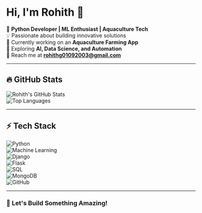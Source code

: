# Hi, I'm Rohith 👋  

🚀 **Python Developer | ML Enthusiast | Aquaculture Tech**  
💡 Passionate about building innovative solutions  
🌱 Currently working on an **Aquaculture Farming App**  
🤖 Exploring **AI, Data Science, and Automation**  
📧 Reach me at **rohithg01092003@gmail.com**  

---

## 🔥 GitHub Stats  

![Rohith's GitHub Stats](https://github-readme-stats.vercel.app/api?username=rohith-codes&show_icons=true&theme=radical)  
![Top Languages](https://github-readme-stats.vercel.app/api/top-langs/?username=rohith-codes&layout=compact&theme=radical)  

---

## ⚡ Tech Stack  

![Python](https://img.shields.io/badge/Python-3776AB?style=for-the-badge&logo=python&logoColor=white)  
![Machine Learning](https://img.shields.io/badge/Machine_Learning-FF6F00?style=for-the-badge&logo=scikit-learn&logoColor=white)  
![Django](https://img.shields.io/badge/Django-092E20?style=for-the-badge&logo=django&logoColor=white)  
![Flask](https://img.shields.io/badge/Flask-000000?style=for-the-badge&logo=flask&logoColor=white)  
![SQL](https://img.shields.io/badge/SQL-4479A1?style=for-the-badge&logo=mysql&logoColor=white)  
![MongoDB](https://img.shields.io/badge/MongoDB-47A248?style=for-the-badge&logo=mongodb&logoColor=white)  
![GitHub](https://img.shields.io/badge/GitHub-181717?style=for-the-badge&logo=github&logoColor=white)  

---

### 🚀 **Let's Build Something Amazing!**  





